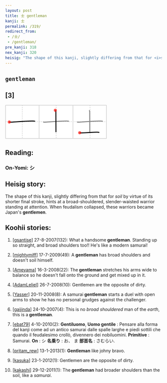 ```yaml
---
layout: post
title: 士 gentleman
kanji: 士
permalink: /319/
redirect_from:
 - /士/
 - /gentleman/
pre_kanji: 318
nex_kanji: 320
heisig: "The shape of this kanji, slightly differing from that for <i>soil</i> by virtue of its shorter final stroke, hints at a broad-shouldered, slender-waisted warrior standing at attention. When feudalism collapsed, these warriors became Japan's <b>gentlemen</b>."
---
```


## `gentleman`

## [3]

<div class="stroke"><img src="../images/E5A3AB.png" /></div>

## Reading:

### On-Yomi: シ

## Heisig story:

The shape of this kanji, slightly differing from that for <i>soil</i> by virtue of its shorter final stroke, hints at a broad-shouldered, slender-waisted warrior standing at attention. When feudalism collapsed, these warriors became Japan's <b>gentlemen</b>.

## Koohii stories:

1) [<a href="http://kanji.koohii.com/profile/gsantise">gsantise</a>] 27-8-2007(132): What a handsome<strong> gentleman</strong>. Standing up so straight, and broad shoulders too!! He&#039;s like a modern samurai!

2) [<a href="http://kanji.koohii.com/profile/mightymiff">mightymiff</a>] 17-7-2009(49): A<strong> gentleman</strong> has broad shoulders and doesn&#039;t soil himself.

3) [<a href="http://kanji.koohii.com/profile/Ameyama">Ameyama</a>] 16-3-2008(22): The<strong> gentleman</strong> stretches his arms wide to balance so he doesn&#039;t fall onto the ground and get mixed up in it.

4) [<a href="http://kanji.koohii.com/profile/AdamLeliel">AdamLeliel</a>] 26-7-2008(10): Gentlemen are the opposite of dirty.

5) [<a href="http://kanji.koohii.com/profile/Yasser">Yasser</a>] 20-11-2008(8): A samurai<strong> gentleman</strong> starts a duel with open arms to show he has no personal grudges against the challenger.

6) [<a href="http://kanji.koohii.com/profile/gaijinda">gaijinda</a>] 24-10-2007(4): This is no <em>broad shouldered</em> man of the <em>earth</em>, this is a<strong> gentleman</strong>.

7) [<a href="http://kanji.koohii.com/profile/ebat79">ebat79</a>] 4-10-2010(2): <strong>Gentiluomo</strong>, <strong>Uomo gentile</strong> : Pensare alla forma del kanji come ad un antico samurai dalle spalle larghe e piedi sottili che quando il feudalesimo crollò, divennero dei nobiluomini. <strong>Primitive</strong> : Samurai. <strong>On</strong> : シ <strong>名乗り</strong> : お、 ま <strong>部首名</strong> : さむらい.

8) [<a href="http://kanji.koohii.com/profile/pritam_rew">pritam_rew</a>] 13-1-2013(1): <strong>Gentleman</strong> like johny bravo.

9) [<a href="http://kanji.koohii.com/profile/kasuka">kasuka</a>] 23-1-2012(1): Gentlemen are the opposite of dirty.

10) [<a href="http://kanji.koohii.com/profile/kakashi">kakashi</a>] 29-12-2011(1): The<strong> gentleman</strong> had broader shoulders than the soil, like a <em>samurai</em>.
